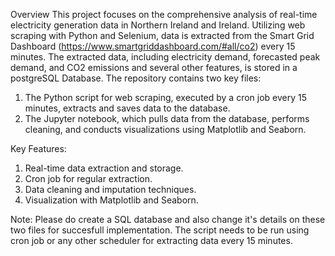Overview
This project focuses on the comprehensive analysis of real-time electricity generation data in Northern Ireland and Ireland. Utilizing web scraping with Python and Selenium, data is extracted from the Smart Grid Dashboard (https://www.smartgriddashboard.com/#all/co2) every 15 minutes. The extracted data, including electricity demand, forecasted peak demand, and CO2 emissions and several other features, is stored in a postgreSQL Database. The repository contains two key files: 
1. The Python script for web scraping, executed by a cron job every 15 minutes, extracts and saves data to the database.
2. The Jupyter notebook, which pulls data from the database, performs cleaning, and conducts visualizations using Matplotlib and Seaborn.


Key Features:
1. Real-time data extraction and storage. 
2. Cron job for regular extraction.
3. Data cleaning and imputation techniques.
4. Visualization with Matplotlib and Seaborn.

Note: Please do create a SQL database and also change it's details on these two files for succesfull implementation. The script needs to be run using cron job or any other scheduler for extracting data every 15 minutes.
